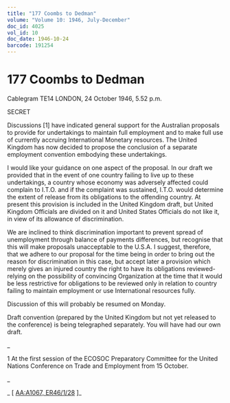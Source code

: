 ```yaml
---
title: "177 Coombs to Dedman"
volume: "Volume 10: 1946, July-December"
doc_id: 4025
vol_id: 10
doc_date: 1946-10-24
barcode: 191254
---
```


# 177 Coombs to Dedman

Cablegram TE14 LONDON, 24 October 1946, 5.52 p.m.

SECRET

Discussions [1] have indicated general support for the Australian proposals to provide for undertakings to maintain full employment and to make full use of currently accruing International Monetary resources. The United Kingdom has now decided to propose the conclusion of a separate employment convention embodying these undertakings.

I would like your guidance on one aspect of the proposal. In our draft we provided that in the event of one country failing to live up to these undertakings, a country whose economy was adversely affected could complain to I.T.O. and if the complaint was sustained, I.T.O. would determine the extent of release from its obligations to the offending country. At present this provision is included in the United Kingdom draft, but United Kingdom Officials are divided on it and United States Officials do not like it, in view of its allowance of discrimination.

We are inclined to think discrimination important to prevent spread of unemployment through balance of payments differences, but recognise that this will make proposals unacceptable to the U.S.A. I suggest, therefore, that we adhere to our proposal for the time being in order to bring out the reason for discrimination in this case, but accept later a provision which merely gives an injured country the right to have its obligations reviewed-relying on the possibility of convincing Organization at the time that it would be less restrictive for obligations to be reviewed only in relation to country failing to maintain employment or use International resources fully.

Discussion of this will probably be resumed on Monday.

Draft convention (prepared by the United Kingdom but not yet released to the conference) is being telegraphed separately. You will have had our own draft.

_

1 At the first session of the ECOSOC Preparatory Committee for the United Nations Conference on Trade and Employment from 15 October.

_

_ [ [AA:A1067, ER46/1/28](http://www.naa.gov.au/cgi-bin/Search?O=I&Number=191254) ]_
